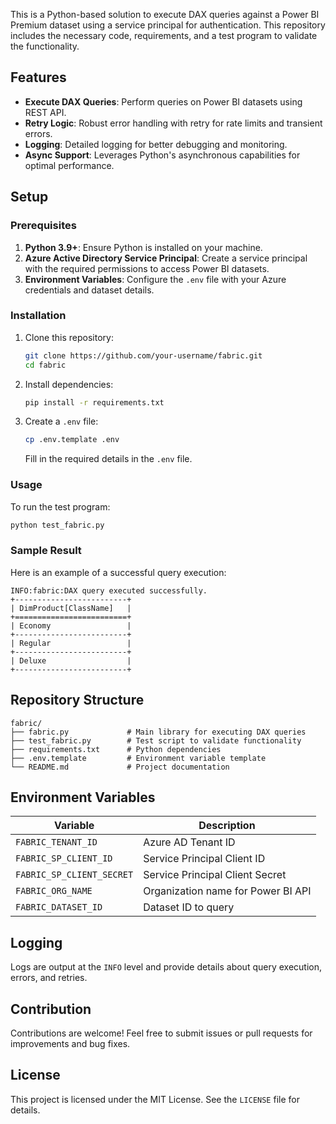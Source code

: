 This is a Python-based solution to execute DAX queries against a Power BI Premium dataset using a service principal for authentication. This repository includes the necessary code, requirements, and a test program to validate the functionality.

## Features
- **Execute DAX Queries**: Perform queries on Power BI datasets using REST API.
- **Retry Logic**: Robust error handling with retry for rate limits and transient errors.
- **Logging**: Detailed logging for better debugging and monitoring.
- **Async Support**: Leverages Python's asynchronous capabilities for optimal performance.

## Setup

### Prerequisites
1. **Python 3.9+**: Ensure Python is installed on your machine.
2. **Azure Active Directory Service Principal**: Create a service principal with the required permissions to access Power BI datasets.
3. **Environment Variables**: Configure the `.env` file with your Azure credentials and dataset details.

### Installation
1. Clone this repository:
   ```bash
   git clone https://github.com/your-username/fabric.git
   cd fabric
   ```
2. Install dependencies:
   ```bash
   pip install -r requirements.txt
   ```
3. Create a `.env` file:
   ```bash
   cp .env.template .env
   ```
   Fill in the required details in the `.env` file.

### Usage
To run the test program:
```bash
python test_fabric.py
```

### Sample Result
Here is an example of a successful query execution:

```plaintext
INFO:fabric:DAX query executed successfully.
+-------------------------+
| DimProduct[ClassName]   |
+=========================+
| Economy                 |
+-------------------------+
| Regular                 |
+-------------------------+
| Deluxe                  |
+-------------------------+
```

## Repository Structure

```
fabric/
├── fabric.py             # Main library for executing DAX queries
├── test_fabric.py        # Test script to validate functionality
├── requirements.txt      # Python dependencies
├── .env.template         # Environment variable template
└── README.md             # Project documentation
```

## Environment Variables
| Variable               | Description                              |
|------------------------|------------------------------------------|
| `FABRIC_TENANT_ID`     | Azure AD Tenant ID                      |
| `FABRIC_SP_CLIENT_ID`  | Service Principal Client ID             |
| `FABRIC_SP_CLIENT_SECRET` | Service Principal Client Secret        |
| `FABRIC_ORG_NAME`      | Organization name for Power BI API      |
| `FABRIC_DATASET_ID`    | Dataset ID to query                     |

## Logging
Logs are output at the `INFO` level and provide details about query execution, errors, and retries.

## Contribution
Contributions are welcome! Feel free to submit issues or pull requests for improvements and bug fixes.

## License
This project is licensed under the MIT License. See the `LICENSE` file for details.